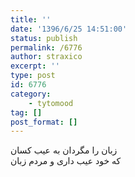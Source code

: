 ```yaml
---
title: ''
date: '1396/6/25 14:51:00'
status: publish
permalink: /6776
author: straxico
excerpt: ''
type: post
id: 6776
category:
    - tytomood
tag: []
post_format: []
---
```

زبان را مگردان به عیب کسان  
که خود عیب داری و مردم زبان